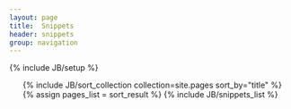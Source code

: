 ```yaml
---
layout: page
title:  Snippets
header: snippets
group: navigation
---
```

{% include JB/setup %}

<ol>
{% include JB/sort_collection collection=site.pages sort_by="title" %}
{% assign pages_list = sort_result %}
{% include JB/snippets_list %}
</ol>
